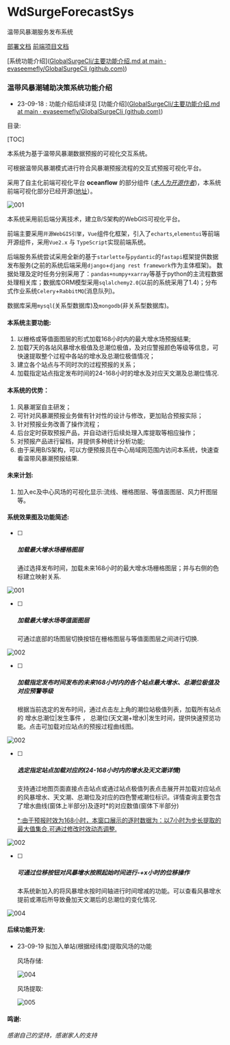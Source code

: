 # WdSurgeForecastSys
温带风暴潮服务发布系统

[部署文档](./DEPLOY.md)
[前端项目文档](https://github.com/evaseemefly/GlobalSurgeCli/blob/main/%E4%B8%BB%E8%A6%81%E5%8A%9F%E8%83%BD%E4%BB%8B%E7%BB%8D.md)

[系统功能介绍]([GlobalSurgeCli/主要功能介绍.md at main · evaseemefly/GlobalSurgeCli (github.com)](https://github.com/evaseemefly/GlobalSurgeCli/blob/main/主要功能介绍.md))

### **温带风暴潮辅助决策系统功能介绍**

- 23-09-18 : 功能介绍后续详见 [功能介绍]([GlobalSurgeCli/主要功能介绍.md at main · evaseemefly/GlobalSurgeCli (github.com)](https://github.com/evaseemefly/GlobalSurgeCli/blob/main/主要功能介绍.md))

目录:

[TOC]



本系统为基于温带风暴潮数据预报的可视化交互系统。

可根据温带风暴潮模式进行符合风暴潮预报流程的交互式预报可视化平台。

采用了自主化前端可视化平台 **oceanflow**  的部分组件 (*[本人为开源作者](https://github.com/evaseemefly)*)，本系统前端可视化部分已经开源([地址](https://github.com/evaseemefly/GlobalSurgeCli)）。

![001](/docs/imgs/icons/of_earth_bold.png)

本系统采用前后端分离技术，建立B/S架构的WebGIS可视化平台。

前端主要采用`开源WebGIS引擎`，`Vue`组件化框架，引入了`echarts`,`elementui`等前端开源组件，采用`Vue2.x` 与 `TypeScript`实现前端系统。

后端服务系统尝试采用全新的基于`starlette`与`pydantic`的`fastapi`框架提供数据发布服务(之前的系统后端采用`django`+`djang rest framework`作为主体框架)。
数据处理及定时任务分别采用了：`pandas+numpy+xarray`等基于python的主流程数据处理相关库；数据库ORM模型采用`sqlalchemy2.0`(以前的系统采用了1.4)；分布式作业系统`Celery`+`RabbitMQ`(消息队列)。

数据库采用`mysql`(关系型数据库)及`mongodb`(非关系型数据库)。



#### **本系统主要功能:**

1. 以栅格或等值面图层的形式加载168小时内的最大增水场预报结果;
2. 加载7天的各站风暴增水极值及总潮位极值，及对应警报颜色等级等信息，可快速提取整个过程中各站的增水及总潮位极值情况；
3. 建立各个站点与不同时次的过程预报的关系；
4. 加载指定站点指定发布时间的24-168小时的增水及对应天文潮及总潮位情况.

#### **本系统的优势：**

1. 风暴潮室自主研发；
2. 可针对风暴潮预报业务做有针对性的设计与修改，更加贴合预报实际；
3. 针对预报业务改善了操作流程；
4. 后台定时获取预报产品，并自动进行后续处理入库提取等相应操作；
5. 对预报产品进行留档，并提供多种统计分析功能;
6. 由于采用B/S架构，可以方便预报员在中心局域网范围内访问本系统，快速查看温带风暴潮预报结果.

#### **未来计划:**

1. 加入ec及中心风场的可视化显示:流线、栅格图层、等值面图层、风力杆图层等。

#### **系统效果图及功能简述:**

- [ ] ##### 加载最大增水场栅格图层

  通过选择发布时间，加载未来168小时的最大增水场栅格图层；并与右侧的色标建立映射关系.

![001](/docs/fd_imgs/001.png)

- [ ] ##### 加载最大增水场等值面图层

  可通过底部的场图层切换按钮在栅格图层与等值面图层之间进行切换.

![002](/docs/fd_imgs/010.png)

- [ ] ##### 加载指定发布时间发布的未来168小时内的各个站点最大增水、总潮位极值及对应预警等级

  根据当前选定的发布时间，通过点击左上角的潮位站极值列表，加载所有站点的 增水总潮位|发生事件 ， 总潮位(天文潮+增水)|发生时间，提供快速预览功能。点击可加载对应站点的预报过程曲线图。

![002](/docs/fd_imgs/002.png)

- [ ] ##### 选定指定站点加载对应的(24-168小时内的增水及天文潮详情)

  支持通过地图页面直接点击站点或通过站点极值列表点击展开并加载对应站点的风暴增水、天文潮、总潮位及对应的四色警戒潮位标识。详情查询主要包含了增水曲线(窗体上半部分)及逐时*的对应数值(窗体下半部分)

  <u>*:由于预报时效为168小时，本窗口展示的逐时数据为：以7小时为步长提取的最大值集合.可通过修改时效动态调整.</u>

![002](/docs/fd_imgs/003.png)

- [ ] ##### 可通过位移按钮对风暴增水按照起始时间进行-+x小时的位移操作

  本系统新加入的将风暴增水按时间轴进行时间增减的功能。可以查看风暴增水提前或滞后所导致叠加天文潮后的总潮位的变化情况.

![004](/docs/fd_imgs/004.png)

#### 后续功能开发:

- 23-09-19 拟加入单站(根据经纬度)提取风场的功能

  风场存储:

  ![004](/docs/imgs/004.png)

  风场提取:

  ![005](/docs/imgs/005.png)

#### 鸣谢:

*感谢自己的坚持，感谢家人的支持*